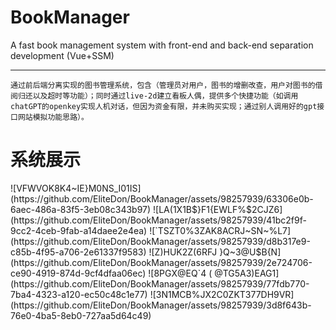 # BookManager
A fast book management system with front-end and back-end separation development (Vue+SSM)
****
    通过前后端分离实现的图书管理系统，包含（管理员对用户，图书的增删改查，用户对图书的借阅归还以及超时等功能）；同时通过live-2d建立看板人偶，提供多个快捷功能（如调用chatGPT的openkey实现人机对话，但因为资金有限，并未购买实现；通过别人调用好的gpt接口网站模拟功能思路）。
  
<h1>系统展示</h1>
![VFWVOK8K4~IE}M0NS_I01IS](https://github.com/EliteDon/BookManager/assets/98257939/63306e0b-6aec-486a-83f5-3eb08c343b97)
![LA(1X1B$}F1{EWLF%$2CJZ6](https://github.com/EliteDon/BookManager/assets/98257939/41bc2f9f-9cc2-4ceb-9fab-a14daee2e4ea)
![`TSZT0%3ZAK8ACRJ~SN~%L7](https://github.com/EliteDon/BookManager/assets/98257939/d8b317e9-c85b-4f95-a706-2e61337f9583)
![Z)HUK2Z(6RFJ }Q~3@U$B{N](https://github.com/EliteDon/BookManager/assets/98257939/2e724706-ce90-4919-874d-9cf4dfaa06ec)
![8PGX@EQ`4 ( @TG5A3)EAG1](https://github.com/EliteDon/BookManager/assets/98257939/77fdb770-7ba4-4323-a120-ec50c48c1e77)
![3N1MCB%JX2C0ZKT377DH9VR](https://github.com/EliteDon/BookManager/assets/98257939/3d8f643b-76e0-4ba5-8eb0-727aa5d64c49)
